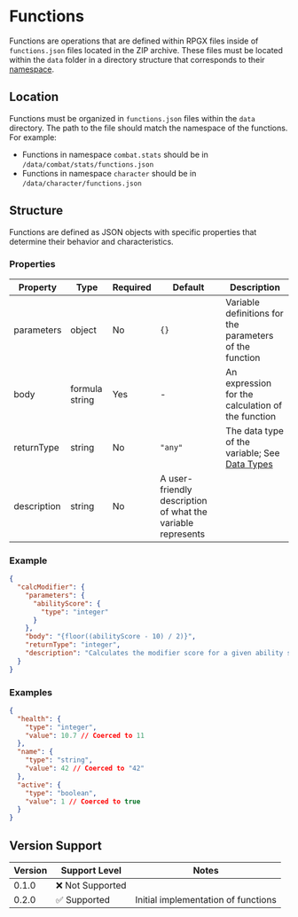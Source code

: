 # Functions

Functions are operations that are defined within RPGX files inside of `functions.json` files located in the ZIP archive. These files must be located within the `data` folder in a directory structure that corresponds to their [namespace](./namespaces.md).

## Location

Functions must be organized in `functions.json` files within the `data` directory. The path to the file should match the namespace of the functions. For example:

- Functions in namespace `combat.stats` should be in `/data/combat/stats/functions.json`
- Functions in namespace `character` should be in `/data/character/functions.json`

## Structure

Functions are defined as JSON objects with specific properties that determine their behavior and characteristics.

### Properties

| Property    | Type           | Required | Default                                                     | Description                                                              |
| ----------- | -------------- | -------- | ----------------------------------------------------------- | ------------------------------------------------------------------------ |
| parameters  | object         | No       | `{}`                                                        | Variable definitions for the parameters of the function                  |
| body        | formula string | Yes      | -                                                           | An expression for the calculation of the function                        |
| returnType  | string         | No       | `"any"`                                                     | The data type of the variable; See [Data Types](../common/data_types.md) |
| description | string         | No       | A user-friendly description of what the variable represents |

### Example

```json
{
  "calcModifier": {
    "parameters": {
      "abilityScore": {
        "type": "integer"
      }
    },
    "body": "{floor((abilityScore - 10) / 2)}",
    "returnType": "integer",
    "description": "Calculates the modifier score for a given ability score"
  }
}
```

### Examples

```json
{
  "health": {
    "type": "integer",
    "value": 10.7 // Coerced to 11
  },
  "name": {
    "type": "string",
    "value": 42 // Coerced to "42"
  },
  "active": {
    "type": "boolean",
    "value": 1 // Coerced to true
  }
}
```

## Version Support

| Version | Support Level    | Notes                               |
| ------- | ---------------- | ----------------------------------- |
| 0.1.0   | ❌ Not Supported |                                     |
| 0.2.0   | ✅ Supported     | Initial implementation of functions |
